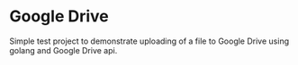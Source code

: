 # Google Drive

Simple test project to demonstrate uploading of a file to Google Drive using golang and Google Drive api.
